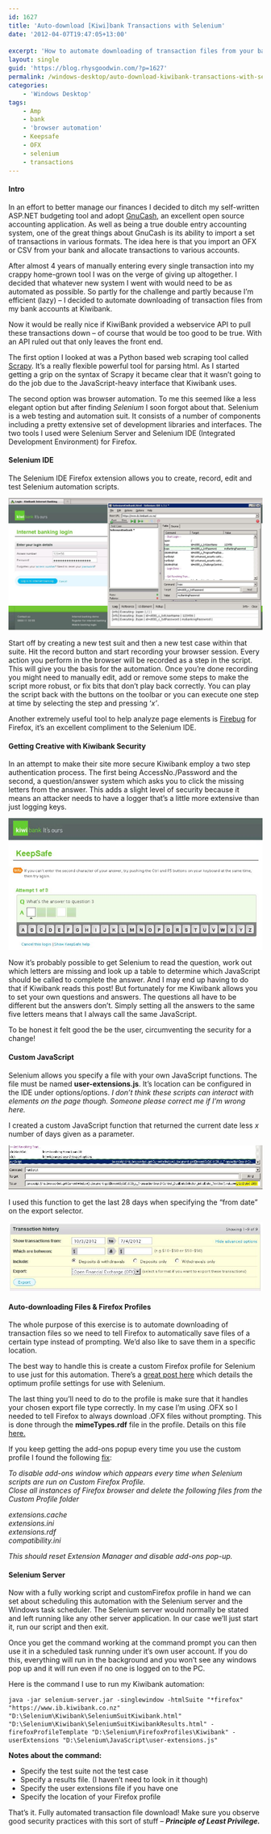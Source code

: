 ```yaml
---
id: 1627
title: 'Auto-download [Kiwi]bank Transactions with Selenium'
date: '2012-04-07T19:47:05+13:00'

excerpt: 'How to automate downloading of transaction files from your bank. Or another browser task for that matter. '
layout: single
guid: 'https://blog.rhysgoodwin.com/?p=1627'
permalink: /windows-desktop/auto-download-kiwibank-transactions-with-selenium/
categories:
    - 'Windows Desktop'
tags:
    - Amp
    - bank
    - 'browser automation'
    - Keepsafe
    - OFX
    - selenium
    - transactions
---
```


#### Intro

In an effort to better manage our finances I decided to ditch my self-written ASP.NET budgeting tool and adopt [GnuCash](http://www.gnucash.org/), an excellent open source accounting application. As well as being a true double entry accounting system, one of the great things about GnuCash is its ability to import a set of transactions in various formats. The idea here is that you import an OFX or CSV from your bank and allocate transactions to various accounts.

After almost 4 years of manually entering every single transaction into my crappy home-grown tool I was on the verge of giving up altogether. I decided that whatever new system I went with would need to be as automated as possible. So partly for the challenge and partly because I’m efficient (lazy) – I decided to automate downloading of transaction files from my bank accounts at Kiwibank.

Now it would be really nice if KiwiBank provided a webservice API to pull these transactions down – of course that would be too good to be true. With an API ruled out that only leaves the front end.

The first option I looked at was a Python based web scraping tool called [Scrapy](http://scrapy.org/). It’s a really flexible powerful tool for parsing html. As I started getting a grip on the syntax of Scrapy it became clear that it wasn’t going to do the job due to the JavaScript-heavy interface that Kiwibank uses.

The second option was browser automation. To me this seemed like a less elegant option but after finding *Selenium* I soon forgot about that. Selenium is a web testing and automation suit. It consists of a number of components including a pretty extensive set of development libraries and interfaces. The two tools I used were Selenium Server and Selenium IDE (Integrated Development Environment) for Firefox.


#### **Selenium IDE**

The Selenium IDE Firefox extension allows you to create, record, edit and test Selenium automation scripts.

[![](/content/uploads/2012/04/SeleniumIDE.jpg "Selenium IDE")](/content/uploads/2012/04/SeleniumIDE.jpg)

Start off by creating a new test suit and then a new test case within that suite. Hit the record button and start recording your browser session. Every action you perform in the browser will be recorded as a step in the script. This will give you the basis for the automation. Once you’re done recording you might need to manually edit, add or remove some steps to make the script more robust, or fix bits that don’t play back correctly. You can play the script back with the buttons on the toolbar or you can execute one step at time by selecting the step and pressing ‘*x’*.

Another extremely useful tool to help analyze page elements is [Firebug](http://getfirebug.com/) for Firefox, it’s an excellent compliment to the Selenium IDE.

#### **Getting Creative with Kiwibank Security**

In an attempt to make their site more secure Kiwibank employ a two step authentication process. The first being AccessNo./Password and the second, a question/answer system which asks you to click the missing letters from the answer. This adds a slight level of security because it means an attacker needs to have a logger that’s a little more extensive than just logging keys.

[![](/content/uploads/2012/04/KeepSafe.jpg "KeepSafe")](/content/uploads/2012/04/KeepSafe.jpg)

Now it’s probably possible to get Selenium to read the question, work out which letters are missing and look up a table to determine which JavaScript should be called to complete the answer. And I may end up having to do that if Kiwibank reads this post! But fortunately for me Kiwibank allows you to set your own questions and answers. The questions all have to be different but the answers don’t. Simply setting all the answers to the same five letters means that I always call the same JavaScript.

To be honest it felt good the be the user, circumventing the security for a change!


#### **Custom JavaScript** 

Selenium allows you specify a file with your own JavaScript functions. The file must be named **user-extensions.js**. It’s location can be configured in the IDE under options/options. *I don’t think these scripts can interact with elements on the page though. Someone please correct me if I’m wrong here.*

I created a custom JavaScript function that returned the current date less *x* number of days given as a parameter.

[![](/content/uploads/2012/04/SetDate.jpg "SetDate")](/content/uploads/2012/04/SetDate.jpg)

I used this function to get the last 28 days when specifying the “from date” on the export selector.

[![](/content/uploads/2012/04/ExportSelector.jpg "ExportSelector")](/content/uploads/2012/04/ExportSelector.jpg)

#### **Auto-downloading Files &amp; Firefox Profiles**

The whole purpose of this exercise is to automate downloading of transaction files so we need to tell Firefox to automatically save files of a certain type instead of prompting. We’d also like to save them in a specific location.

The best way to handle this is create a custom Firefox profile for Selenium to use just for this automation. There’s a [great post here](http://girliemangalo.wordpress.com/2009/02/05/creating-firefox-profile-for-your-selenium-rc-tests/) which details the optimum profile settings for use with Selenium.

The last thing you’ll need to do to the profile is make sure that it handles your chosen export file type correctly. In my case I’m using .OFX so I needed to tell Firefox to always download .OFX files without prompting. This is done through the **mimeTypes.rdf** file in the profile. Details on this file [here.](http://kb.mozillazine.org/MimeTypes.rdf)

If you keep getting the add-ons popup every time you use the custom profile I found the following [fix](http://www.seleniumwiki.com/automation-tips/how-to-disable-add-ons-pop-up-for-custom-firefox-profile/):

*To disable add-ons window which appears every time when Selenium scripts are run on Custom Firefox Profile.*  
 *Close all instances of Firefox browser and delete the following files from the Custom Profile folder*

*extensions.cache*  
 *extensions.ini*  
 *extensions.rdf*  
 *compatibility.ini*

*This should reset Extension Manager and disable add-ons pop-up.*

#### **Selenium Server**

Now with a fully working script and customFirefox profile in hand we can set about scheduling this automation with the Selenium server and the Windows task scheduler. The Selenium server would normally be stated and left running like any other server application. In our case we’ll just start it, run our script and then exit.

Once you get the command working at the command prompt you can then use it in a scheduled task running under it’s own user account. If you do this, everything will run in the background and you won’t see any windows pop up and it will run even if no one is logged on to the PC.

Here is the command I use to run my Kiwibank automation:

```
java -jar selenium-server.jar -singlewindow -htmlSuite "*firefox" "https://www.ib.kiwibank.co.nz" "D:\Selenium\Kiwibank\SeleniumSuitKiwibank.html" "D:\Selenium\Kiwibank\SeleniumSuitKiwibankResults.html" -firefoxProfileTemplate "D:\Selenium\FirefoxProfiles\Kiwibank" -userExtensions "D:\Selenium\JavaScript\user-extensions.js"
```

**Notes about the command:**

- Specify the test suite not the test case
- Specify a results file. (I haven’t need to look in it though)
- Specify the user extensions file if you have one
- Specify the location of your Firefox profile

That’s it. Fully automated transaction file download! Make sure you observe good security practices with this sort of stuff  *– **Principle of Least Privilege.***